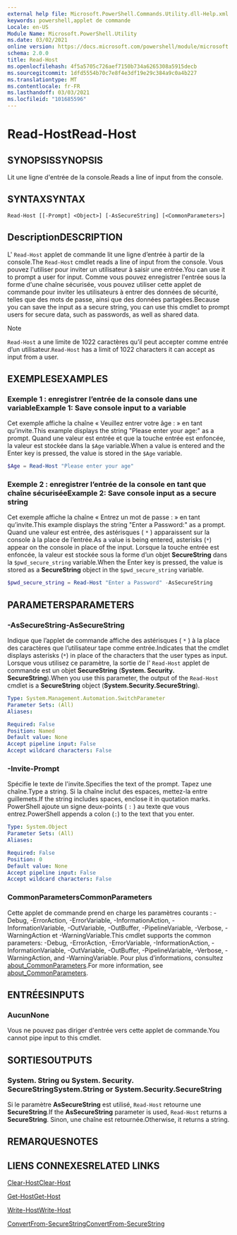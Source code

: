 ```yaml
---
external help file: Microsoft.PowerShell.Commands.Utility.dll-Help.xml
keywords: powershell,applet de commande
Locale: en-US
Module Name: Microsoft.PowerShell.Utility
ms.date: 03/02/2021
online version: https://docs.microsoft.com/powershell/module/microsoft.powershell.utility/read-host?view=powershell-7&WT.mc_id=ps-gethelp
schema: 2.0.0
title: Read-Host
ms.openlocfilehash: 4f5a5705c726aef7150b734a6265308a5915decb
ms.sourcegitcommit: 1dfd5554b70c7e8f4e3df19e29c384a9c0a4b227
ms.translationtype: MT
ms.contentlocale: fr-FR
ms.lasthandoff: 03/03/2021
ms.locfileid: "101685596"
---
```

# <span data-ttu-id="07934-103">Read-Host</span><span class="sxs-lookup"><span data-stu-id="07934-103">Read-Host</span></span>

## <span data-ttu-id="07934-104">SYNOPSIS</span><span class="sxs-lookup"><span data-stu-id="07934-104">SYNOPSIS</span></span>
<span data-ttu-id="07934-105">Lit une ligne d'entrée de la console.</span><span class="sxs-lookup"><span data-stu-id="07934-105">Reads a line of input from the console.</span></span>

## <span data-ttu-id="07934-106">SYNTAX</span><span class="sxs-lookup"><span data-stu-id="07934-106">SYNTAX</span></span>

```
Read-Host [[-Prompt] <Object>] [-AsSecureString] [<CommonParameters>]
```

## <span data-ttu-id="07934-107">Description</span><span class="sxs-lookup"><span data-stu-id="07934-107">DESCRIPTION</span></span>

<span data-ttu-id="07934-108">L' `Read-Host` applet de commande lit une ligne d’entrée à partir de la console.</span><span class="sxs-lookup"><span data-stu-id="07934-108">The `Read-Host` cmdlet reads a line of input from the console.</span></span> <span data-ttu-id="07934-109">Vous pouvez l'utiliser pour inviter un utilisateur à saisir une entrée.</span><span class="sxs-lookup"><span data-stu-id="07934-109">You can use it to prompt a user for input.</span></span> <span data-ttu-id="07934-110">Comme vous pouvez enregistrer l'entrée sous la forme d'une chaîne sécurisée, vous pouvez utiliser cette applet de commande pour inviter les utilisateurs à entrer des données de sécurité, telles que des mots de passe, ainsi que des données partagées.</span><span class="sxs-lookup"><span data-stu-id="07934-110">Because you can save the input as a secure string, you can use this cmdlet to prompt users for secure data, such as passwords, as well as shared data.</span></span>

> [!NOTE]
> <span data-ttu-id="07934-111">`Read-Host` a une limite de 1022 caractères qu’il peut accepter comme entrée d’un utilisateur.</span><span class="sxs-lookup"><span data-stu-id="07934-111">`Read-Host` has a limit of 1022 characters it can accept as input from a user.</span></span>

## <span data-ttu-id="07934-112">EXEMPLES</span><span class="sxs-lookup"><span data-stu-id="07934-112">EXAMPLES</span></span>

### <span data-ttu-id="07934-113">Exemple 1 : enregistrer l’entrée de la console dans une variable</span><span class="sxs-lookup"><span data-stu-id="07934-113">Example 1: Save console input to a variable</span></span>

<span data-ttu-id="07934-114">Cet exemple affiche la chaîne « Veuillez entrer votre âge : » en tant qu’invite.</span><span class="sxs-lookup"><span data-stu-id="07934-114">This example displays the string "Please enter your age:" as a prompt.</span></span> <span data-ttu-id="07934-115">Quand une valeur est entrée et que la touche entrée est enfoncée, la valeur est stockée dans la `$Age` variable.</span><span class="sxs-lookup"><span data-stu-id="07934-115">When a value is entered and the Enter key is pressed, the value is stored in the `$Age` variable.</span></span>

```powershell
$Age = Read-Host "Please enter your age"
```

### <span data-ttu-id="07934-116">Exemple 2 : enregistrer l’entrée de la console en tant que chaîne sécurisée</span><span class="sxs-lookup"><span data-stu-id="07934-116">Example 2: Save console input as a secure string</span></span>

<span data-ttu-id="07934-117">Cet exemple affiche la chaîne « Entrez un mot de passe : » en tant qu’invite.</span><span class="sxs-lookup"><span data-stu-id="07934-117">This example displays the string "Enter a Password:" as a prompt.</span></span> <span data-ttu-id="07934-118">Quand une valeur est entrée, des astérisques ( `*` ) apparaissent sur la console à la place de l’entrée.</span><span class="sxs-lookup"><span data-stu-id="07934-118">As a value is being entered, asterisks (`*`) appear on the console in place of the input.</span></span> <span data-ttu-id="07934-119">Lorsque la touche entrée est enfoncée, la valeur est stockée sous la forme d’un objet **SecureString** dans la `$pwd_secure_string` variable.</span><span class="sxs-lookup"><span data-stu-id="07934-119">When the Enter key is pressed, the value is stored as a **SecureString** object in the `$pwd_secure_string` variable.</span></span>

```powershell
$pwd_secure_string = Read-Host "Enter a Password" -AsSecureString
```

## <span data-ttu-id="07934-120">PARAMETERS</span><span class="sxs-lookup"><span data-stu-id="07934-120">PARAMETERS</span></span>

### <span data-ttu-id="07934-121">-AsSecureString</span><span class="sxs-lookup"><span data-stu-id="07934-121">-AsSecureString</span></span>

<span data-ttu-id="07934-122">Indique que l’applet de commande affiche des astérisques ( `*` ) à la place des caractères que l’utilisateur tape comme entrée.</span><span class="sxs-lookup"><span data-stu-id="07934-122">Indicates that the cmdlet displays asterisks (`*`) in place of the characters that the user types as input.</span></span> <span data-ttu-id="07934-123">Lorsque vous utilisez ce paramètre, la sortie de l' `Read-Host` applet de commande est un objet **SecureString** (**System. Security. SecureString**).</span><span class="sxs-lookup"><span data-stu-id="07934-123">When you use this parameter, the output of the `Read-Host` cmdlet is a **SecureString** object (**System.Security.SecureString**).</span></span>

```yaml
Type: System.Management.Automation.SwitchParameter
Parameter Sets: (All)
Aliases:

Required: False
Position: Named
Default value: None
Accept pipeline input: False
Accept wildcard characters: False
```

### <span data-ttu-id="07934-124">-Invite</span><span class="sxs-lookup"><span data-stu-id="07934-124">-Prompt</span></span>

<span data-ttu-id="07934-125">Spécifie le texte de l'invite.</span><span class="sxs-lookup"><span data-stu-id="07934-125">Specifies the text of the prompt.</span></span> <span data-ttu-id="07934-126">Tapez une chaîne.</span><span class="sxs-lookup"><span data-stu-id="07934-126">Type a string.</span></span> <span data-ttu-id="07934-127">Si la chaîne inclut des espaces, mettez-la entre guillemets.</span><span class="sxs-lookup"><span data-stu-id="07934-127">If the string includes spaces, enclose it in quotation marks.</span></span> <span data-ttu-id="07934-128">PowerShell ajoute un signe deux-points ( `:` ) au texte que vous entrez.</span><span class="sxs-lookup"><span data-stu-id="07934-128">PowerShell appends a colon (`:`) to the text that you enter.</span></span>

```yaml
Type: System.Object
Parameter Sets: (All)
Aliases:

Required: False
Position: 0
Default value: None
Accept pipeline input: False
Accept wildcard characters: False
```

### <span data-ttu-id="07934-129">CommonParameters</span><span class="sxs-lookup"><span data-stu-id="07934-129">CommonParameters</span></span>

<span data-ttu-id="07934-130">Cette applet de commande prend en charge les paramètres courants : -Debug, -ErrorAction, -ErrorVariable, -InformationAction, -InformationVariable, -OutVariable, -OutBuffer, -PipelineVariable, -Verbose, -WarningAction et -WarningVariable.</span><span class="sxs-lookup"><span data-stu-id="07934-130">This cmdlet supports the common parameters: -Debug, -ErrorAction, -ErrorVariable, -InformationAction, -InformationVariable, -OutVariable, -OutBuffer, -PipelineVariable, -Verbose, -WarningAction, and -WarningVariable.</span></span> <span data-ttu-id="07934-131">Pour plus d’informations, consultez [about_CommonParameters](https://go.microsoft.com/fwlink/?LinkID=113216).</span><span class="sxs-lookup"><span data-stu-id="07934-131">For more information, see [about_CommonParameters](https://go.microsoft.com/fwlink/?LinkID=113216).</span></span>

## <span data-ttu-id="07934-132">ENTRÉES</span><span class="sxs-lookup"><span data-stu-id="07934-132">INPUTS</span></span>

### <span data-ttu-id="07934-133">Aucun</span><span class="sxs-lookup"><span data-stu-id="07934-133">None</span></span>

<span data-ttu-id="07934-134">Vous ne pouvez pas diriger d'entrée vers cette applet de commande.</span><span class="sxs-lookup"><span data-stu-id="07934-134">You cannot pipe input to this cmdlet.</span></span>

## <span data-ttu-id="07934-135">SORTIES</span><span class="sxs-lookup"><span data-stu-id="07934-135">OUTPUTS</span></span>

### <span data-ttu-id="07934-136">System. String ou System. Security. SecureString</span><span class="sxs-lookup"><span data-stu-id="07934-136">System.String or System.Security.SecureString</span></span>

<span data-ttu-id="07934-137">Si le paramètre **AsSecureString** est utilisé, `Read-Host` retourne une **SecureString**.</span><span class="sxs-lookup"><span data-stu-id="07934-137">If the **AsSecureString** parameter is used, `Read-Host` returns a **SecureString**.</span></span> <span data-ttu-id="07934-138">Sinon, une chaîne est retournée.</span><span class="sxs-lookup"><span data-stu-id="07934-138">Otherwise, it returns a string.</span></span>

## <span data-ttu-id="07934-139">REMARQUES</span><span class="sxs-lookup"><span data-stu-id="07934-139">NOTES</span></span>

## <span data-ttu-id="07934-140">LIENS CONNEXES</span><span class="sxs-lookup"><span data-stu-id="07934-140">RELATED LINKS</span></span>

[<span data-ttu-id="07934-141">Clear-Host</span><span class="sxs-lookup"><span data-stu-id="07934-141">Clear-Host</span></span>](../microsoft.powershell.core/clear-host.md)

[<span data-ttu-id="07934-142">Get-Host</span><span class="sxs-lookup"><span data-stu-id="07934-142">Get-Host</span></span>](Get-Host.md)

[<span data-ttu-id="07934-143">Write-Host</span><span class="sxs-lookup"><span data-stu-id="07934-143">Write-Host</span></span>](Write-Host.md)

[<span data-ttu-id="07934-144">ConvertFrom-SecureString</span><span class="sxs-lookup"><span data-stu-id="07934-144">ConvertFrom-SecureString</span></span>](../Microsoft.PowerShell.Security/ConvertFrom-SecureString.md)
